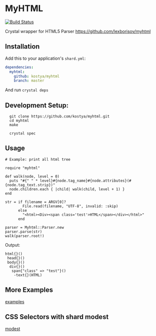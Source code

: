 # MyHTML

[![Build Status](https://travis-ci.org/kostya/myhtml.svg?branch=master)](http://travis-ci.org/kostya/myhtml)

Crystal wrapper for HTML5 Parser https://github.com/lexborisov/myhtml

## Installation


Add this to your application's `shard.yml`:

```yaml
dependencies:
  myhtml:
    github: kostya/myhtml
    branch: master
```

And run `crystal deps`

## Development Setup:

```shell
  git clone https://github.com/kostya/myhtml.git
  cd myhtml
  make

  crystal spec
```


## Usage

```crystal
# Example: print all html tree

require "myhtml"

def walk(node, level = 0)
  puts "#{" " * level}#{node.tag_name}#{node.attributes}(#{node.tag_text.strip})"
  node.children.each { |child| walk(child, level + 1) }
end

str = if filename = ARGV[0]?
        File.read(filename, "UTF-8", invalid: :skip)
      else
        "<html><Div><span class='test'>HTML</span></div></html>"
      end

parser = Myhtml::Parser.new
parser.parse(str)
walk(parser.root!)
```

Output:
```
html{}()
 head{}()
 body{}()
  div{}()
   span{"class" => "test"}()
    -text{}(HTML)
```


## More Examples

[examples](https://github.com/kostya/myhtml/tree/master/examples)

## CSS Selectors with shard modest

[modest](https://github.com/kostya/modest)
